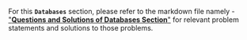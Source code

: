 For this __`Databases`__ section, please refer to the markdown file namely - ["__Questions and Solutions of Databases Section__"](https://github.com/ybg345/HackerRank/blob/master/Databases/README.md) for relevant problem statements and solutions to those problems.